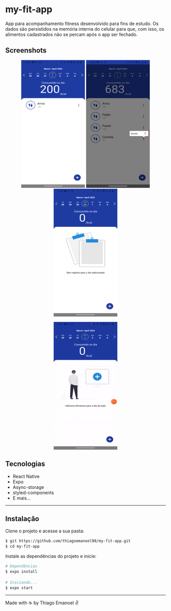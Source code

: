 # my-fit-app


App para acompanhamento fitness desenvolvido para fins de estudo. Os dados são persistidos na memória interna do celular para que, com isso, os alimentos cadastrados não se percam após o app ser fechado.

## Screenshots

<p align="center">
    <img width = "200" height= "400" src = "src/assets/toReadme/print1.png">
    <img width = "200" height= "400" src = "src/assets/toReadme/print2.png">
    <img width = "200" height= "400" src = "src/assets/toReadme/print3.png">
</p>

<p align="center">
    <img width = "200" height= "400" src = "src/assets/toReadme/video-to-gif.gif">
    
</p>

## Tecnologias
- React Native
- Expo
- Async-storage
- styled-components
- E mais...

___

## Instalação

Clone o projeto e acesse a sua pasta: 

```sh
$ git https://github.com/thiagoemanoel98/my-fit-app.git
$ cd my-fit-app
```

Instale as dependências do projeto e inicie:

```sh
# Dependências
$ expo install

# Iniciando...
$ expo start 
```

___

Made with :coffee: by Thiago Emanoel :v:
